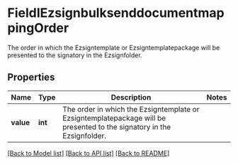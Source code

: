 # FieldIEzsignbulksenddocumentmappingOrder

The order in which the Ezsigntemplate or Ezsigntemplatepackage will be presented to the signatory in the Ezsignfolder.

## Properties
Name | Type | Description | Notes
------------ | ------------- | ------------- | -------------
**value** | **int** | The order in which the Ezsigntemplate or Ezsigntemplatepackage will be presented to the signatory in the Ezsignfolder. | 

[[Back to Model list]](../README.md#documentation-for-models) [[Back to API list]](../README.md#documentation-for-api-endpoints) [[Back to README]](../README.md)


